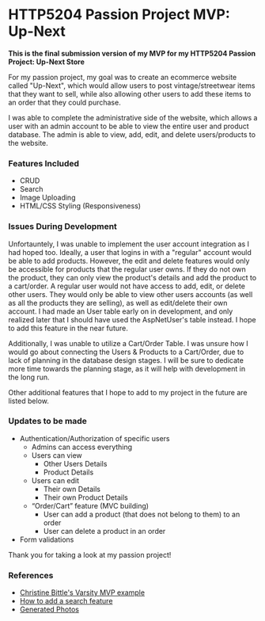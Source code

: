 # HTTP5204 Passion Project MVP: Up-Next
**This is the final submission version of my MVP for my HTTP5204 Passion Project: Up-Next Store**

For my passion project, my goal was to create an ecommerce website called "Up-Next", which would allow users to post vintage/streetwear items that they want to sell, while also allowing other users to add these items to an order that they could purchase. 

I was able to complete the administrative side of the website, which allows a user with an admin account to be able to view the entire user and product database. The admin is able to view, add, edit, and delete users/products to the website. 

### Features Included
* CRUD
* Search
* Image Uploading
* HTML/CSS Styling (Responsiveness)

### Issues During Development
Unfortauntely, I was unable to implement the user account integration as I had hoped too. Ideally, a user that logins in with a "regular" account would be able to add products. However, the edit and delete features would only be accessible for products that the regular user owns. If they do not own the product, they can only view the product's details and add the product to a cart/order. A regular user would not have access to add, edit, or delete other users. They would only be able to view other users accounts (as well as all the products they are selling), as well as edit/delete their own account. I had made an User table early on in development, and only realized later that I should have used the AspNetUser's table instead. I hope to add this feature in the near future.

Additionally, I was unable to utilize a Cart/Order Table. I was unsure how I would go about connecting the Users & Products to a Cart/Order, due to lack of planning in the database design stages. I will be sure to dedicate more time towards the planning stage, as it will help with development in the long run.

Other additional features that I hope to add to my project in the future are listed below.

### Updates to be made
* Authentication/Authorization of specific users
  * Admins can access everything
  * Users can view
    * Other Users Details
    * Product Details
  * Users can edit
    * Their own Details
    * Their own Product Details
  * “Order/Cart” feature (MVC building)
    * User can add a product (that does not belong to them) to an order
    * User can delete a product in an order
* Form validations

Thank you for taking a look at my passion project!

### References
* [Christine Bittle's Varsity MVP example](https://github.com/christinebittle/varsity_mvp)
* [How to add a search feature](https://www.youtube.com/watch?v=Slw-gs2vcWo&ab_channel=kudvenkat)
* [Generated Photos](https://generated.photos/)
